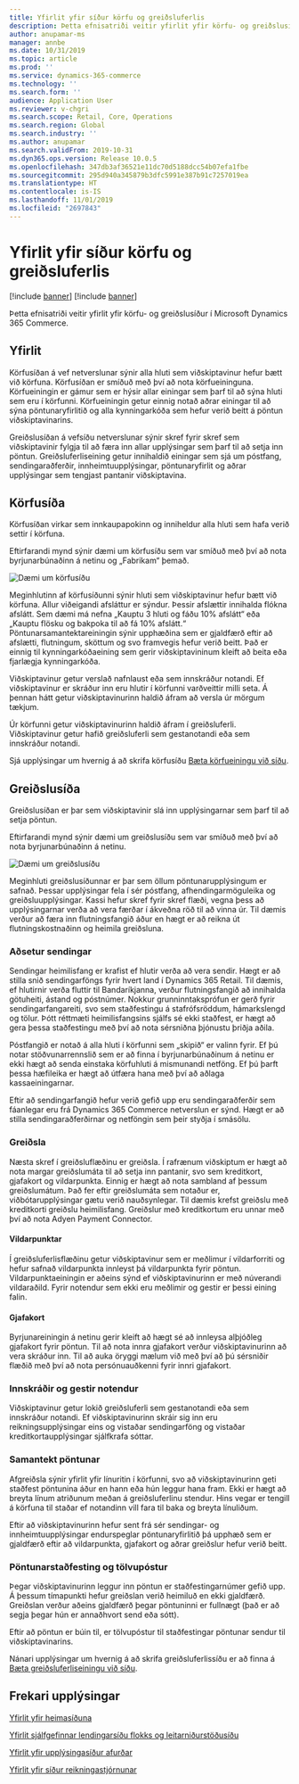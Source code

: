 ```yaml
---
title: Yfirlit yfir síður körfu og greiðsluferlis
description: Þetta efnisatriði veitir yfirlit yfir körfu- og greiðslusíður í Microsoft Dynamics 365 Commerce.
author: anupamar-ms
manager: annbe
ms.date: 10/31/2019
ms.topic: article
ms.prod: ''
ms.service: dynamics-365-commerce
ms.technology: ''
ms.search.form: ''
audience: Application User
ms.reviewer: v-chgri
ms.search.scope: Retail, Core, Operations
ms.search.region: Global
ms.search.industry: ''
ms.author: anupamar
ms.search.validFrom: 2019-10-31
ms.dyn365.ops.version: Release 10.0.5
ms.openlocfilehash: 347db3af36521e11dc70d5188dcc54b07efa1fbe
ms.sourcegitcommit: 295d940a345879b3dfc5991e387b91c7257019ea
ms.translationtype: HT
ms.contentlocale: is-IS
ms.lasthandoff: 11/01/2019
ms.locfileid: "2697843"
---
```

# <a name="overview-of-cart-and-checkout-pages"></a>Yfirlit yfir síður körfu og greiðsluferlis

[!include [banner](includes/preview-banner.md)]
[!include [banner](includes/banner.md)]

Þetta efnisatriði veitir yfirlit yfir körfu- og greiðslusíður í Microsoft Dynamics 365 Commerce.

## <a name="overview"></a>Yfirlit

Körfusíðan á vef netverslunar sýnir alla hluti sem viðskiptavinur hefur bætt við körfuna. Körfusíðan er smíðuð með því að nota körfueininguna. Körfueiningin er gámur sem er hýsir allar einingar sem þarf til að sýna hluti sem eru í körfunni. Körfueiningin getur einnig notað aðrar einingar til að sýna pöntunaryfirlitið og alla kynningarkóða sem hefur verið beitt á pöntun viðskiptavinarins.

Greiðslusíðan á vefsíðu netverslunar sýnir skref fyrir skref sem viðskiptavinir fylgja til að færa inn allar upplýsingar sem þarf til að setja inn pöntun. Greiðsluferliseining getur innihaldið einingar sem sjá um póstfang, sendingaraðferðir, innheimtuupplýsingar, pöntunaryfirlit og aðrar upplýsingar sem tengjast pantanir viðskiptavina.

## <a name="cart-page"></a>Körfusíða

Körfusíðan virkar sem innkaupapokinn og inniheldur alla hluti sem hafa verið settir í körfuna.

Eftirfarandi mynd sýnir dæmi um körfusíðu sem var smíðuð með því að nota byrjunarbúnaðinn á netinu og „Fabrikam“ þemað.

![Dæmi um körfusíðu](./media/cart2.PNG)

Meginhlutinn af körfusíðunni sýnir hluti sem viðskiptavinur hefur bætt við körfuna. Allur viðeigandi afsláttur er sýndur. Þessir afslættir innihalda flókna afslátt. Sem dæmi má nefna „Kauptu 3 hluti og fáðu 10% afslátt“ eða „Kauptu flösku og bakpoka til að fá 10% afslátt.“ Pöntunarsamantektareiningin sýnir upphæðina sem er gjaldfærð eftir að afslætti, flutningum, sköttum og svo framvegis hefur verið beitt. Það er einnig til kynningarkóðaeining sem gerir viðskiptavininum kleift að beita eða fjarlægja kynningarkóða.

Viðskiptavinur getur verslað nafnlaust eða sem innskráður notandi. Ef viðskiptavinur er skráður inn eru hlutir í körfunni varðveittir milli seta. Á þennan hátt getur viðskiptavinurinn haldið áfram að versla úr mörgum tækjum.

Úr körfunni getur viðskiptavinurinn haldið áfram í greiðsluferli. Viðskiptavinur getur hafið greiðsluferli sem gestanotandi eða sem innskráður notandi.

Sjá upplýsingar um hvernig á að skrifa körfusíðu [Bæta körfueiningu við síðu](add-cart-module.md).

## <a name="checkout-page"></a>Greiðslusíða

Greiðslusíðan er þar sem viðskiptavinir slá inn upplýsingarnar sem þarf til að setja pöntun.

Eftirfarandi mynd sýnir dæmi um greiðslusíðu sem var smíðuð með því að nota byrjunarbúnaðinn á netinu.

![Dæmi um greiðslusíðu](./media/Checkout.PNG)

Meginhluti greiðslusíðunnar er þar sem öllum pöntunarupplýsingum er safnað. Þessar upplýsingar fela í sér póstfang, afhendingarmöguleika og greiðsluupplýsingar. Kassi hefur skref fyrir skref flæði, vegna þess að upplýsingarnar verða að vera færðar í ákveðna röð til að vinna úr. Til dæmis verður að færa inn flutningsfangið áður en hægt er að reikna út flutningskostnaðinn og heimila greiðsluna.

### <a name="shipping-address"></a>Aðsetur sendingar

Sendingar heimilisfang er krafist ef hlutir verða að vera sendir. Hægt er að stilla snið sendingarföngs fyrir hvert land í Dynamics 365 Retail. Til dæmis, ef hlutirnir verða fluttir til Bandaríkjanna, verður flutningsfangið að innihalda götuheiti, ástand og póstnúmer. Nokkur grunninntaksprófun er gerð fyrir sendingarfangareiti, svo sem staðfestingu á stafrófsröddum, hámarkslengd og tölur. Þótt réttmæti heimilisfangsins sjálfs sé ekki staðfest, er hægt að gera þessa staðfestingu með því að nota sérsniðna þjónustu þriðja aðila.

Póstfangið er notað á alla hluti í körfunni sem „skipið“ er valinn fyrir. Ef þú notar stöðvunarrennslið sem er að finna í byrjunarbúnaðinum á netinu er ekki hægt að senda einstaka körfuhluti á mismunandi netföng. Ef þú þarft þessa hæfileika er hægt að útfæra hana með því að aðlaga kassaeiningarnar.

Eftir að sendingarfangið hefur verið gefið upp eru sendingaraðferðir sem fáanlegar eru frá Dynamics 365 Commerce netverslun er sýnd. Hægt er að stilla sendingaraðferðirnar og netföngin sem þeir styðja í smásölu.

### <a name="payment"></a>Greiðsla

Næsta skref í greiðsluflæðinu er greiðsla. Í rafrænum viðskiptum er hægt að nota margar greiðslumáta til að setja inn pantanir, svo sem kreditkort, gjafakort og vildarpunkta. Einnig er hægt að nota sambland af þessum greiðslumátum. Það fer eftir greiðslumáta sem notaður er, viðbótarupplýsingar gætu verið nauðsynlegar. Til dæmis krefst greiðslu með kreditkorti greiðslu heimilisfang. Greiðslur með kreditkortum eru unnar með því að nota Adyen Payment Connector.

#### <a name="loyalty-points"></a>Vildarpunktar

Í greiðsluferlisflæðinu getur viðskiptavinur sem er meðlimur í vildarforriti og hefur safnað vildarpunkta innleyst þá vildarpunkta fyrir pöntun. Vildarpunktaeiningin er aðeins sýnd ef viðskiptavinurinn er með núverandi vildaraðild. Fyrir notendur sem ekki eru meðlimir og gestir er þessi eining falin.

#### <a name="gift-cards"></a>Gjafakort

Byrjunareiningin á netinu gerir kleift að hægt sé að innleysa alþjóðleg gjafakort fyrir pöntun. Til að nota innra gjafakort verður viðskiptavinurinn að vera skráður inn. Til að auka öryggi mælum við með því að þú sérsniðir flæðið með því að nota persónuauðkenni fyrir innri gjafakort.

### <a name="signed-in-and-guest-users"></a>Innskráðir og gestir notendur

Viðskiptavinur getur lokið greiðsluferli sem gestanotandi eða sem innskráður notandi. Ef viðskiptavinurinn skráir sig inn eru reikningsupplýsingar eins og vistaðar sendingarföng og vistaðar kreditkortaupplýsingar sjálfkrafa sóttar.

### <a name="order-summary"></a>Samantekt pöntunar

Afgreiðsla sýnir yfirlit yfir línuritin í körfunni, svo að viðskiptavinurinn geti staðfest pöntunina áður en hann eða hún leggur hana fram. Ekki er hægt að breyta línum atriðunum meðan á greiðsluferlinu stendur. Hins vegar er tengill á körfuna til staðar ef notandinn vill fara til baka og breyta línuliðum.

Eftir að viðskiptavinurinn hefur sent frá sér sendingar- og innheimtuupplýsingar endurspeglar pöntunaryfirlitið þá upphæð sem er gjaldfærð eftir að vildarpunkta, gjafakort og aðrar greiðslur hefur verið beitt.

### <a name="order-confirmation-and-email"></a>Pöntunarstaðfesting og tölvupóstur

Þegar viðskiptavinurinn leggur inn pöntun er staðfestingarnúmer gefið upp. Á þessum tímapunkti hefur greiðslan verið heimiluð en ekki gjaldfærð. Greiðslan verður aðeins gjaldfærð þegar pöntuninni er fullnægt (það er að segja þegar hún er annaðhvort send eða sótt).

Eftir að pöntun er búin til, er tölvupóstur til staðfestingar pöntunar sendur til viðskiptavinarins.

Nánari upplýsingar um hvernig á að skrifa greiðsluferlissíðu er að finna á [Bæta greiðsluferliseiningu við síðu](add-checkout-module.md).

## <a name="additional-resources"></a>Frekari upplýsingar

[Yfirlit yfir heimasíðuna](quick-tour-home-page.md)

[Yfirlit sjálfgefinnar lendingarsíðu flokks og leitarniðurstöðusíðu](category-search-page-overview.md)

[Yfirlit yfir upplýsingasíður afurðar](quick-tour-pdp.md)

[Yfirlit yfir síður reikningastjórnunar](quick-tour-account-management.md)

